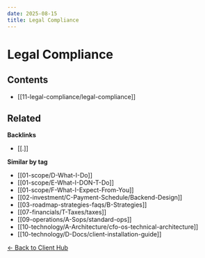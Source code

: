 ```yaml
---
date: 2025-08-15
title: Legal Compliance
---
```

# Legal Compliance

<!-- AUTO-TOC:START -->

## Contents
- [[11-legal-compliance/legal-compliance]]

<!-- AUTO-TOC:END -->


<!-- RELATED:START -->

## Related
**Backlinks**
- [[.]]

**Similar by tag**
- [[01-scope/D-What-I-Do]]
- [[01-scope/E-What-I-DON-T-Do]]
- [[01-scope/F-What-I-Expect-From-You]]
- [[02-investment/C-Payment-Schedule/Backend-Design]]
- [[03-roadmap-strategies-faqs/B-Strategies]]
- [[07-financials/T-Taxes/taxes]]
- [[09-operations/A-Sops/standard-ops]]
- [[10-technology/A-Architecture/cfo-os-technical-architecture]]
- [[10-technology/D-Docs/client-installation-guide]]

<!-- RELATED:END -->






[← Back to Client Hub](https://www.builtbyrays.com/Client-Vault/portal)